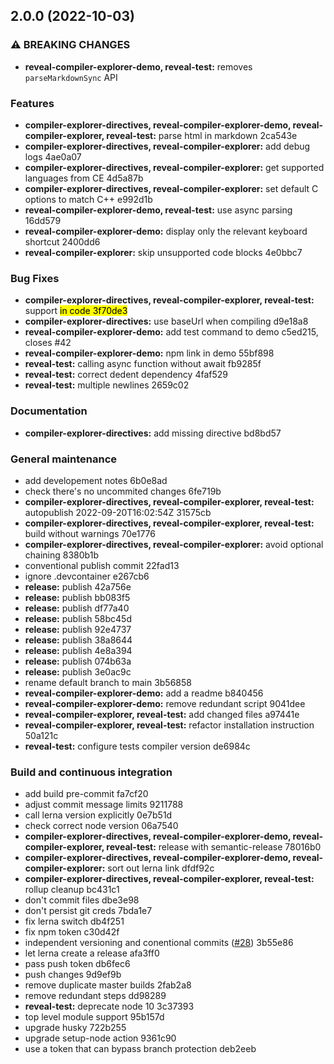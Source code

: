 ## 2.0.0 (2022-10-03)


### ⚠ BREAKING CHANGES

* **reveal-compiler-explorer-demo, reveal-test:** removes `parseMarkdownSync` API

### Features

* **compiler-explorer-directives, reveal-compiler-explorer-demo, reveal-compiler-explorer, reveal-test:** parse html in markdown 2ca543e
* **compiler-explorer-directives, reveal-compiler-explorer:** add debug logs 4ae0a07
* **compiler-explorer-directives, reveal-compiler-explorer:** get supported languages from CE 4d5a87b
* **compiler-explorer-directives, reveal-compiler-explorer:** set default C options to match C++ e992d1b
* **reveal-compiler-explorer-demo, reveal-test:** use async parsing 16dd579
* **reveal-compiler-explorer-demo:** display only the relevant keyboard shortcut 2400dd6
* **reveal-compiler-explorer:** skip unsupported code blocks 4e0bbc7


### Bug Fixes

* **compiler-explorer-directives, reveal-compiler-explorer, reveal-test:** support <mark> in code 3f70de3
* **compiler-explorer-directives:** use baseUrl when compiling d9e18a8
* **reveal-compiler-explorer-demo:** add test command to demo c5ed215, closes #42
* **reveal-compiler-explorer-demo:** npm link in demo 55bf898
* **reveal-test:** calling async function without await fb9285f
* **reveal-test:** correct dedent dependency 4faf529
* **reveal-test:** multiple newlines 2659c02


### Documentation

* **compiler-explorer-directives:** add missing directive bd8bd57


### General maintenance

* add developement notes 6b0e8ad
* check there's no uncommited changes 6fe719b
* **compiler-explorer-directives, reveal-compiler-explorer, reveal-test:** autopublish 2022-09-20T16:02:54Z 31575cb
* **compiler-explorer-directives, reveal-compiler-explorer, reveal-test:** build without warnings 70e1776
* **compiler-explorer-directives, reveal-compiler-explorer:** avoid optional chaining 8380b1b
* conventional publish commit 22fad13
* ignore .devcontainer e267cb6
* **release:** publish 42a756e
* **release:** publish bb083f5
* **release:** publish df77a40
* **release:** publish 58bc45d
* **release:** publish 92e4737
* **release:** publish 38a8644
* **release:** publish 4e8a394
* **release:** publish 074b63a
* **release:** publish 3e0ac9c
* rename default branch to main 3b56858
* **reveal-compiler-explorer-demo:** add a readme b840456
* **reveal-compiler-explorer-demo:** remove redundant script 9041dee
* **reveal-compiler-explorer, reveal-test:** add changed files a97441e
* **reveal-compiler-explorer, reveal-test:** refactor installation instruction 50a121c
* **reveal-test:** configure tests compiler version de6984c


### Build and continuous integration

* add build pre-commit fa7cf20
* adjust commit message limits 9211788
* call lerna version explicitly 0e7b51d
* check correct node version 06a7540
* **compiler-explorer-directives, reveal-compiler-explorer-demo, reveal-compiler-explorer, reveal-test:** release with semantic-release 78016b0
* **compiler-explorer-directives, reveal-compiler-explorer-demo, reveal-compiler-explorer:** sort out lerna link dfdf92c
* **compiler-explorer-directives, reveal-compiler-explorer, reveal-test:** rollup cleanup bc431c1
* don't commit files dbe3e98
* don't persist git creds 7bda1e7
* fix lerna switch db4f251
* fix npm token c30d42f
* independent versioning and conentional commits ([#28](undefined/dvirtz/reveal-compiler-explorer/issues/28)) 3b55e86
* let lerna create a release afa3ff0
* pass push token db6fec6
* push changes 9d9ef9b
* remove duplicate master builds 2fab2a8
* remove redundant steps dd98289
* **reveal-test:** deprecate node 10 3c37393
* top level module support 95b157d
* upgrade husky 722b255
* upgrade setup-node action 9361c90
* use a token that can bypass branch protection deb2eeb
